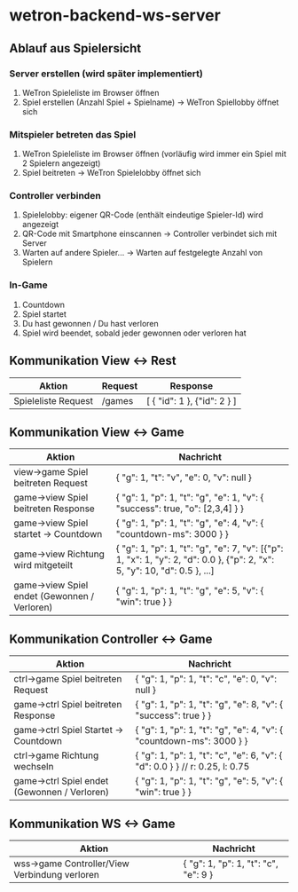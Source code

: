 # wetron-backend-ws-server

## Ablauf aus Spielersicht

### Server erstellen (wird später implementiert)

1. WeTron Spieleliste im Browser öffnen
1. Spiel erstellen (Anzahl Spiel + Spielname) -> WeTron Spiellobby öffnet sich

### Mitspieler betreten das Spiel

1. WeTron Spieleliste im Browser öffnen (vorläufig wird immer ein Spiel mit 2 Spielern angezeigt)
1. Spiel beitreten -> WeTron Spielelobby öffnet sich

### Controller verbinden

1. Spielelobby: eigener QR-Code (enthält eindeutige Spieler-Id) wird angezeigt
1. QR-Code mit Smartphone einscannen -> Controller verbindet sich mit Server
1. Warten auf andere Spieler... -> Warten auf festgelegte Anzahl von Spielern

### In-Game

1. Countdown
1. Spiel startet
1. Du hast gewonnen / Du hast verloren
1. Spiel wird beendet, sobald jeder gewonnen oder verloren hat

## Kommunikation View <-> Rest

|Aktion                                         |Request                        |Response                           |
|-----------------------------------------------|-------------------------------|-----------------------------------|
|Spieleliste Request                            |/games                         |[ { "id": 1 }, {"id": 2 } ]        |

## Kommunikation View <-> Game

|Aktion                                         |Nachricht                                                                      |
|-----------------------------------------------|-------------------------------------------------------------------------------|
|view->game Spiel beitreten Request             |{ "g": 1,         "t": "v", "e": 0, "v": null }                                |
|game->view Spiel beitreten Response            |{ "g": 1, "p": 1, "t": "g", "e": 1, "v": { "success": true, "o": [2,3,4] } }            |
|game->view Spiel startet -> Countdown          |{ "g": 1, "p": 1, "t": "g", "e": 4, "v": { "countdown-ms": 3000 } }            |
|game->view Richtung wird mitgeteilt            |{ "g": 1, "p": 1, "t": "g", "e": 7, "v": [{"p": 1, "x": 1, "y": 2, "d": 0.0 }, {"p": 2, "x": 5, "y": 10, "d": 0.5 }, ...]|
|game->view Spiel endet (Gewonnen / Verloren)   |{ "g": 1, "p": 1, "t": "g", "e": 5, "v": { "win": true } }                     |

## Kommunikation Controller <-> Game

|Aktion                                         |Nachricht                                                                      |
|-----------------------------------------------|-------------------------------------------------------------------------------|
|ctrl->game Spiel beitreten Request             |{ "g": 1, "p": 1, "t": "c", "e": 0, "v": null }                          |
|game->ctrl Spiel beitreten Response            |{ "g": 1, "p": 1, "t": "g", "e": 8, "v": { "success": true } }                 |
|game->ctrl Spiel Startet -> Countdown          |{ "g": 1, "p": 1, "t": "g", "e": 4, "v": { "countdown-ms": 3000 } }            |
|ctrl->game Richtung wechseln                   |{ "g": 1, "p": 1, "t": "c", "e": 6, "v": { "d": 0.0 } } // r: 0.25, l: 0.75       |
|game->ctrl Spiel endet (Gewonnen / Verloren)   |{ "g": 1, "p": 1, "t": "g", "e": 5, "v": { "win": true } }                     |

## Kommunikation WS <-> Game

|Aktion                                         |Nachricht                              |
|-----------------------------------------------|---------------------------------------|
|wss->game Controller/View Verbindung verloren  |{ "g": 1, "p": 1, "t": "c", "e": 9 }   |

